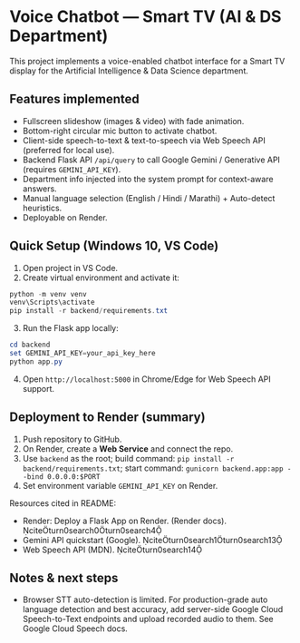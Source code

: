 # Voice Chatbot — Smart TV (AI & DS Department)

This project implements a voice-enabled chatbot interface for a Smart TV display for the Artificial Intelligence & Data Science department.

## Features implemented
- Fullscreen slideshow (images & video) with fade animation.
- Bottom-right circular mic button to activate chatbot.
- Client-side speech-to-text & text-to-speech via Web Speech API (preferred for local use).
- Backend Flask API `/api/query` to call Google Gemini / Generative API (requires `GEMINI_API_KEY`).
- Department info injected into the system prompt for context-aware answers.
- Manual language selection (English / Hindi / Marathi) + Auto-detect heuristics.
- Deployable on Render.

## Quick Setup (Windows 10, VS Code)
1. Open project in VS Code.
2. Create virtual environment and activate it:
```powershell
python -m venv venv
venv\Scripts\activate
pip install -r backend/requirements.txt
```
3. Run the Flask app locally:
```powershell
cd backend
set GEMINI_API_KEY=your_api_key_here
python app.py
```
4. Open `http://localhost:5000` in Chrome/Edge for Web Speech API support.

## Deployment to Render (summary)
1. Push repository to GitHub.
2. On Render, create a **Web Service** and connect the repo.
3. Use `backend` as the root; build command: `pip install -r backend/requirements.txt`; start command: `gunicorn backend.app:app --bind 0.0.0.0:$PORT`
4. Set environment variable `GEMINI_API_KEY` on Render.

Resources cited in README:
- Render: Deploy a Flask App on Render. (Render docs). citeturn0search0turn0search4
- Gemini API quickstart (Google). citeturn0search1turn0search13
- Web Speech API (MDN). citeturn0search14

## Notes & next steps
- Browser STT auto-detection is limited. For production-grade auto language detection and best accuracy, add server-side Google Cloud Speech-to-Text endpoints and upload recorded audio to them. See Google Cloud Speech docs.
